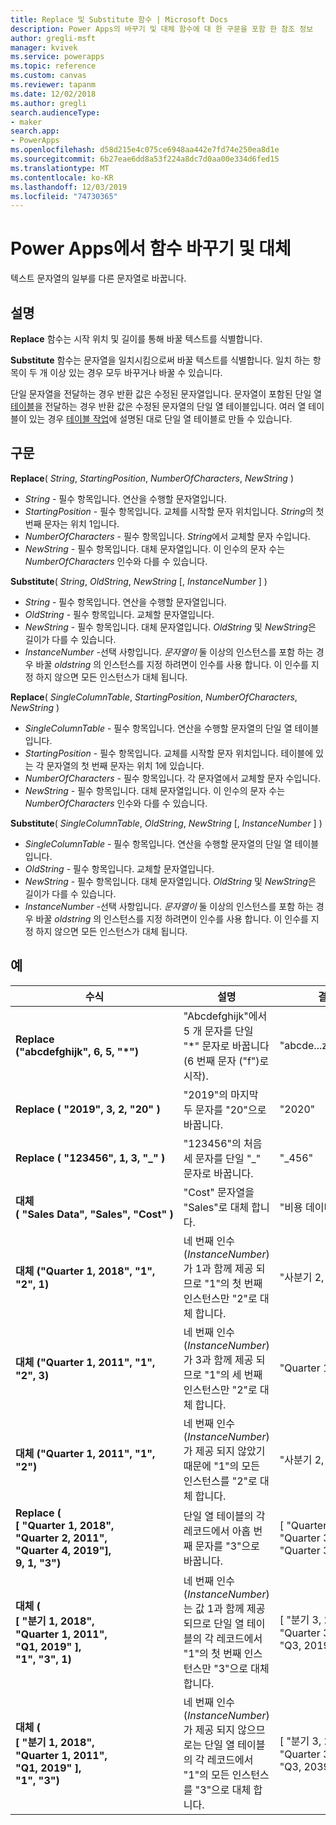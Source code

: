 ```yaml
---
title: Replace 및 Substitute 함수 | Microsoft Docs
description: Power Apps의 바꾸기 및 대체 함수에 대 한 구문을 포함 한 참조 정보
author: gregli-msft
manager: kvivek
ms.service: powerapps
ms.topic: reference
ms.custom: canvas
ms.reviewer: tapanm
ms.date: 12/02/2018
ms.author: gregli
search.audienceType:
- maker
search.app:
- PowerApps
ms.openlocfilehash: d58d215e4c075ce6948aa442e7fd74e250ea8d1e
ms.sourcegitcommit: 6b27eae6dd8a53f224a8dc7d0aa00e334d6fed15
ms.translationtype: MT
ms.contentlocale: ko-KR
ms.lasthandoff: 12/03/2019
ms.locfileid: "74730365"
---
```

# <a name="replace-and-substitute-functions-in-power-apps"></a>Power Apps에서 함수 바꾸기 및 대체
텍스트 문자열의 일부를 다른 문자열로 바꿉니다.

## <a name="description"></a>설명
**Replace** 함수는 시작 위치 및 길이를 통해 바꿀 텍스트를 식별합니다.  

**Substitute** 함수는 문자열을 일치시킴으로써 바꿀 텍스트를 식별합니다. 일치 하는 항목이 두 개 이상 있는 경우 모두 바꾸거나 바꿀 수 있습니다.

단일 문자열을 전달하는 경우 반환 값은 수정된 문자열입니다. 문자열이 포함된 단일 열 [테이블](../working-with-tables.md)을 전달하는 경우 반환 값은 수정된 문자열의 단일 열 테이블입니다. 여러 열 테이블이 있는 경우 [테이블 작업](../working-with-tables.md)에 설명된 대로 단일 열 테이블로 만들 수 있습니다.

## <a name="syntax"></a>구문
**Replace**( *String*, *StartingPosition*, *NumberOfCharacters*, *NewString* )

* *String* - 필수 항목입니다. 연산을 수행할 문자열입니다.
* *StartingPosition* - 필수 항목입니다. 교체를 시작할 문자 위치입니다. *String*의 첫 번째 문자는 위치 1입니다.
* *NumberOfCharacters* - 필수 항목입니다. *String*에서 교체할 문자 수입니다.
* *NewString* - 필수 항목입니다. 대체 문자열입니다. 이 인수의 문자 수는 *NumberOfCharacters* 인수와 다를 수 있습니다.

**Substitute**( *String*, *OldString*, *NewString* [, *InstanceNumber* ] )

* *String* - 필수 항목입니다. 연산을 수행할 문자열입니다.
* *OldString* - 필수 항목입니다. 교체할 문자열입니다.
* *NewString* - 필수 항목입니다. 대체 문자열입니다. *OldString* 및 *NewString*은 길이가 다를 수 있습니다.
* *InstanceNumber* -선택 사항입니다. *문자열이* 둘 이상의 인스턴스를 포함 하는 경우 바꿀 *oldstring* 의 인스턴스를 지정 하려면이 인수를 사용 합니다. 이 인수를 지정 하지 않으면 모든 인스턴스가 대체 됩니다.

**Replace**( *SingleColumnTable*, *StartingPosition*, *NumberOfCharacters*, *NewString* )

* *SingleColumnTable* - 필수 항목입니다. 연산을 수행할 문자열의 단일 열 테이블입니다.
* *StartingPosition* - 필수 항목입니다. 교체를 시작할 문자 위치입니다.  테이블에 있는 각 문자열의 첫 번째 문자는 위치 1에 있습니다.
* *NumberOfCharacters* - 필수 항목입니다. 각 문자열에서 교체할 문자 수입니다.
* *NewString* - 필수 항목입니다.  대체 문자열입니다. 이 인수의 문자 수는 *NumberOfCharacters* 인수와 다를 수 있습니다.

**Substitute**( *SingleColumnTable*, *OldString*, *NewString* [, *InstanceNumber* ] )

* *SingleColumnTable* - 필수 항목입니다. 연산을 수행할 문자열의 단일 열 테이블입니다.
* *OldString* - 필수 항목입니다.  교체할 문자열입니다.
* *NewString* - 필수 항목입니다.  대체 문자열입니다. *OldString* 및 *NewString*은 길이가 다를 수 있습니다.
* *InstanceNumber* -선택 사항입니다. *문자열이* 둘 이상의 인스턴스를 포함 하는 경우 바꿀 *oldstring* 의 인스턴스를 지정 하려면이 인수를 사용 합니다. 이 인수를 지정 하지 않으면 모든 인스턴스가 대체 됩니다.

## <a name="examples"></a>예

| 수식 | 설명 | 결과 |
|---------|-------------|--------|
| **Replace ("abcdefghijk",&nbsp;6,&nbsp;5,&nbsp;"*")** | "Abcdefghijk"에서 5 개 문자를 단일 "*" 문자로 바꿉니다 (6 번째 문자 ("f")로 시작). | "abcde...z * k" |
| **Replace (&nbsp;"2019",&nbsp;3,&nbsp;2,&nbsp;"20"&nbsp;)** | "2019"의 마지막 두 문자를 "20"으로 바꿉니다. | "2020" |
| **Replace (&nbsp;"123456",&nbsp;1,&nbsp;3,&nbsp;"_"&nbsp;)** | "123456"의 처음 세 문자를 단일 "_" 문자로 바꿉니다. | "_456" | 
| **대체 (&nbsp;"Sales&nbsp;Data",&nbsp;"Sales",&nbsp;"Cost"&nbsp;)** | "Cost" 문자열을 "Sales"로 대체 합니다. | "비용 데이터" | 
| **대체 ("Quarter&nbsp;1,&nbsp;2018", "1", "2", 1)** | 네 번째 인수 (*InstanceNumber*)가 1과 함께 제공 되므로 "1"의 첫 번째 인스턴스만 "2"로 대체 합니다. |  "사분기 2, 2018" |
| **대체 ("Quarter&nbsp;1,&nbsp;2011", "1", "2", 3)** | 네 번째 인수 (*InstanceNumber*)가 3과 함께 제공 되므로 "1"의 세 번째 인스턴스만 "2"로 대체 합니다. | "Quarter 1, 2012" |
| **대체 ("Quarter&nbsp;1,&nbsp;2011", "1", "2")** | 네 번째 인수 (*InstanceNumber*)가 제공 되지 않았기 때문에 "1"의 모든 인스턴스를 "2"로 대체 합니다. | "사분기 2, 2022" |
| **Replace (<br>[&nbsp;"Quarter&nbsp;1,&nbsp;2018",<br>"Quarter&nbsp;2,&nbsp;2011",<br>"Quarter&nbsp;4,&nbsp;2019"],<br>9, 1, "3")** | 단일 열 테이블의 각 레코드에서 아홉 번째 문자를 "3"으로 바꿉니다. | [&nbsp;"Quarter&nbsp;3,&nbsp;2018",<br>"Quarter&nbsp;3,&nbsp;2011",<br>"Quarter&nbsp;3,&nbsp;2019"&nbsp;] |
| **대체 (<br>[&nbsp;"분기&nbsp;1,&nbsp;2018",<br>"Quarter&nbsp;1,&nbsp;2011",<br>"Q1,&nbsp;2019"&nbsp;],<br>"1", "3", 1)** | 네 번째 인수 (*InstanceNumber*)는 값 1과 함께 제공 되므로 단일 열 테이블의 각 레코드에서 "1"의 첫 번째 인스턴스만 "3"으로 대체 합니다. | [&nbsp;"분기&nbsp;3,&nbsp;2018",<br>"Quarter&nbsp;3,&nbsp;2011",<br>"Q3,&nbsp;2019"&nbsp;] |
| **대체 (<br>[&nbsp;"분기&nbsp;1,&nbsp;2018",<br>"Quarter&nbsp;1,&nbsp;2011",<br>"Q1,&nbsp;2019"&nbsp;],<br>"1", "3")** | 네 번째 인수 (*InstanceNumber*)가 제공 되지 않으므로는 단일 열 테이블의 각 레코드에서 "1"의 모든 인스턴스를 "3"으로 대체 합니다. | [&nbsp;"분기&nbsp;3,&nbsp;2038",<br>"Quarter&nbsp;3,&nbsp;2033",<br>"Q3,&nbsp;2039"&nbsp;] |  
 


